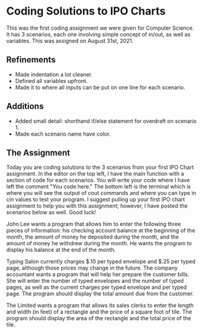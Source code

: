 # Coding Solutions to IPO Charts
This was the first coding assignment we were given for Computer Science. It has 3 scenarios, each one involving simple concept of in/out, as well as variables. This was assigned on August 31st, 2021.

## Refinements
- Made indentation a lot cleaner.
- Defined all variables upfront.
- Made it to where all inputs can be put on one line for each scenario.

## Additions
- Added small detail: shorthand if/else statement for overdraft on scenario 1.
- Made each scenario name have color.

## The Assignment
Today you are coding solutions to the 3 scenarios from your first IPO Chart assignment. In the editor on the top left, I have the main function with a section of code for each scenarios. You will write your code where I have left the comment "You code here." The bottom left is the terminal which is where you will see the output of cout commands and where you can type in cin values to test your program. I suggest pulling up your first IPO chart assignment to help you with this assignment; however, I have posted the scenarios below as well. Good luck!

John Lee wants a program that allows him to enter the following three pieces of information: his checking account balance at the beginning of the month, the amount of money he deposited during the month, and the amount of money he withdrew during the month. He wants the program to display his balance at the end of the month.

Typing Salon currently charges $.10 per typed envelope and $.25 per typed page, although those prices may change in the future. The company accountant wants a program that will help her prepare the customer bills. She will enter the number of typed envelopes and the number of typed pages, as well as the current charges per typed envelope and per typed page. The program should display the total amount due from the customer.

The Limited wants a program that allows its sales clerks to enter the length and width (in feet) of a rectangle and the price of a square foot of tile. The program should display the area of the rectangle and the total price of the tile.


